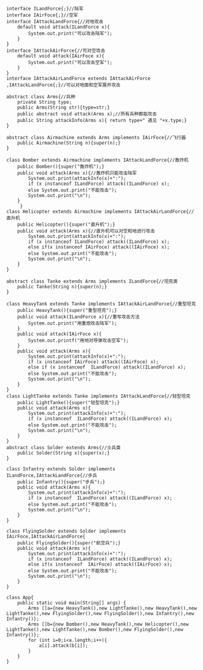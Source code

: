     interface ILandForce{;}//陆军
    interface IAirFoce{;}//空军
    interface IAttackLandForce{//对地攻击
        default void attack(ILandForce x){
            System.out.print("可以攻击陆军");
        }
    }
    interface IAttackAirForce{//可对空攻击
        default void attack(IAirFoce x){
            System.out.print("可以攻击空军");
        }
    }
    interface IAttackAirLandForce extends IAttackAirForce ,IAttackLandForce{;}//可以对地面和空军展开攻击

    abstract class Arms{//兵种
        private String type;
        public Arms(String str){type=str;}
        public abstract void attack(Arms x);//所有兵种都能攻击
        public String attackInfo(Arms x){ return type+" 遇见 "+x.type;}
    }

    abstract class Airmachine extends Arms implements IAirFoce{//飞行器
        public Airmachine(String n){super(n);}
    }

    class Bomber extends Airmachine implements IAttackLandForce{//轰炸机
        public Bomber(){super("轰炸机");}
        public void attack(Arms x){//轰炸机只能攻击陆军
            System.out.print(attackInfo(x)+":");
            if (x instanceof ILandForce) attack((ILandForce) x);
            else System.out.print("不能攻击");
            System.out.print("\n");
        }
         }
    class Helicopter extends Airmachine implements IAttackAirLandForce{//直升机
        public Helicopter(){super("直升机");}
        public void attack(Arms x){//直升机可以对空和地进行攻击
            System.out.print(attackInfo(x)+":");
            if (x instanceof ILandForce) attack((ILandForce) x);
            else if(x instanceof IAirFoce) attack((IAirFoce) x);
            else System.out.print("不能攻击");
            System.out.print("\n");
        }
    }

    abstract class Tanke extends Arms implements ILandForce{//坦克类
        public Tanke(String n){super(n);}
    }

    class HeavyTank extends Tanke implements IAttackAirLandForce{//重型坦克
        public HeavyTank(){super("重型坦克");}
        public void attack(ILandForce x){//重写攻击方法
            System.out.print("用重炮攻击陆军");
        }
        public void attack(IAirFoce x){
            System.out.printf("用地对导弹攻击空军");
        }
        public void attack(Arms x){
            System.out.print(attackInfo(x)+":");
            if (x instanceof IAirFoce) attack((IAirFoce) x);
            else if (x instanceof  ILandForce) attack((ILandForce) x);
            else System.out.print("不能攻击");
            System.out.print("\n");
        }
    }
    class LightTanke extends Tanke implements IAttackLandForce{//轻型坦克
        public LightTanke(){super("轻型坦克");}
        public void attack(Arms x){
            System.out.print(attackInfo(x)+":");
            if (x instanceof  ILandForce) attack((ILandForce) x);
            else System.out.print("不能攻击");
            System.out.print("\n");
        }
    }
    abstract class Solder extends Arms{//士兵类
        public Solder(String x){super(x);}
    }

    class Infantry extends Solder implements ILandForce,IAttackLandForce{//步兵
        public Infantry(){super("步兵");}
        public void attack(Arms x){
            System.out.print(attackInfo(x)+":");
            if (x instanceof  ILandForce) attack((ILandForce) x);
            else System.out.print("不能攻击");
            System.out.print("\n");
        }
    }

    class FlyingSolder extends Solder implements IAirFoce,IAttackAirLandForce{
        public FlyingSolder(){super("航空兵");}
        public void attack(Arms x){
            System.out.print(attackInfo(x)+":");
            if (x instanceof  ILandForce) attack((ILandForce) x);
            else if(x instanceof  IAirFoce) attack((IAirFoce) x);
            else System.out.print("不能攻击");
            System.out.print("\n");
        }
    }

    class App{
        public static void main(String[] args) {
            Arms []a={new HeavyTank(),new LightTanke(),new HeavyTank(),new LightTanke(),new FlyingSolder(),new FlyingSolder(),new Infantry(),new Infantry()};
            Arms []b={new Bomber(),new HeavyTank(),new Helicopter(),new LightTanke(),new LightTanke(),new Bomber(),new FlyingSolder(),new Infantry()};
            for (int i=0;i<a.length;i++){
                a[i].attack(b[i]);
            }
        }
    }
